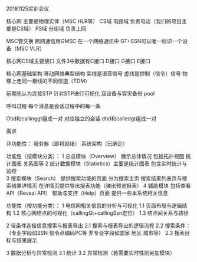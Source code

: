 20181125实训会议

核心网 主要是物理实体（MSC HLR等）
CS域 电路域 负责电话（我们的项目主要是CS域）
PS域 分组域 负责上网

MSC管交换 跨网通信用GMSC
在一个网络通讯中 GT+SSN可以唯一标识一个设备（MSC VLR）

核心网CS域主要接口
文件3中数据有C接口 D接口 G接口 E接口

核心网基础架构
移动网络典型结构 实线是语音信号 虚线是控制（信令）信号 物理上走同一根线的不同信道（TDM）

前期先认为连接STP 针对STP进行可视化
双设备与容灾备份
pool

呼叫过程
每个消息是会话过程中的每一条

Otid和callinggt组成一对 对应独立的会话
dtid和calledgt组成一对



需求

非功能性：
服务器（即将就绪）
系统架构（已确定）

功能性（按模块分类）：
1 总览模块（Overview） 展示总体情况 包括拓扑视图 统计图表 关系图等
2 统计数据模块（Statistics）主要是统计图表 包含实时统计与监控  
3 搜索模块（Search） 提供搜索功能的页面 分为搜索主页 搜索结果列表页与搜索结果详情页 在详情页提供导出报表功能（弹出预览报表）
4 辅助模块 包括查看API（Reveal API） 帮助与支持（Help）页面 提供一些本系统相关信息

功能性（按功能分类）：
1 电信网相关信息的分析与可视化
1.1 页面布局与逻辑结构
1.2 核心网结点的可视化（callingGt+callingSsn定位）
1.3 结点间关系与路径

2 带条件连接信息搜索与报表导出
2.1 搜索与报表导出的逻辑流程
2.2 搜索条件：（专业字段如SSN 信令点编码PC等 非专业字段如国家 地区 城市等）
2.3 搜索目标与结果展示

3 数据分析与异常检测
3.1 统计
3.2 异常检测（若需要实时性则另加模块）

